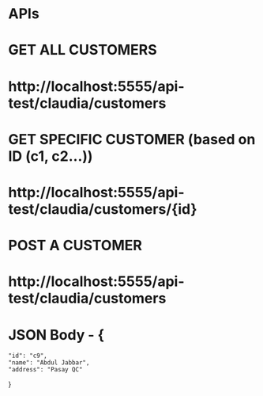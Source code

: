 # APIs

# GET ALL CUSTOMERS

# http://localhost:5555/api-test/claudia/customers

# GET SPECIFIC CUSTOMER (based on ID (c1, c2...))

# http://localhost:5555/api-test/claudia/customers/{id}

# POST A CUSTOMER

# http://localhost:5555/api-test/claudia/customers

# JSON Body - {

    "id": "c9",
    "name": "Abdul Jabbar",
    "address": "Pasay QC"

}
